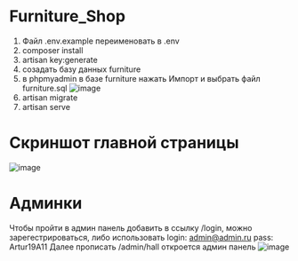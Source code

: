 # Furniture_Shop
1) Файл .env.example переименовать в .env
2) composer install
3) artisan key:generate
4) созадать базу данных furniture
5) в phpmyadmin в базе furniture нажать Импорт и выбрать файл furniture.sql
![image](https://user-images.githubusercontent.com/56910528/149516847-66b3280d-3469-4c90-a028-f874f9359da6.png)
6) artisan migrate
7) artisan serve
# Скриншот главной страницы
![image](https://user-images.githubusercontent.com/56910528/149516869-3da0896e-9842-42a5-a207-275767a0ede5.png)
# Aдминки
Чтобы пройти в админ панель добавить в ссылку /login, можно зарегестрироваться, либо использовать 
login: admin@admin.ru 
pass: Artur19A11
Далее прописать /admin/hall откроется админ панель
![image](https://user-images.githubusercontent.com/56910528/149518052-2f8dedbf-ea85-4830-8825-670c36e519cc.png)
